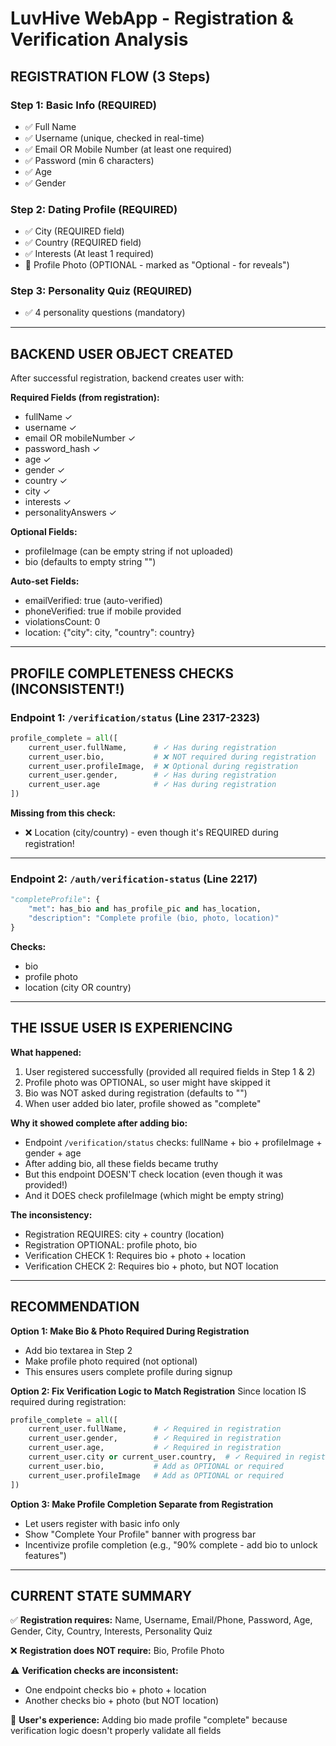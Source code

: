# LuvHive WebApp - Registration & Verification Analysis

## REGISTRATION FLOW (3 Steps)

### Step 1: Basic Info (REQUIRED)
- ✅ Full Name
- ✅ Username (unique, checked in real-time)
- ✅ Email OR Mobile Number (at least one required)
- ✅ Password (min 6 characters)
- ✅ Age
- ✅ Gender

### Step 2: Dating Profile (REQUIRED)
- ✅ City (REQUIRED field)
- ✅ Country (REQUIRED field)
- ✅ Interests (At least 1 required)
- 📸 Profile Photo (OPTIONAL - marked as "Optional - for reveals")

### Step 3: Personality Quiz (REQUIRED)
- ✅ 4 personality questions (mandatory)

---

## BACKEND USER OBJECT CREATED

After successful registration, backend creates user with:

**Required Fields (from registration):**
- fullName ✓
- username ✓
- email OR mobileNumber ✓
- password_hash ✓
- age ✓
- gender ✓
- country ✓
- city ✓
- interests ✓
- personalityAnswers ✓

**Optional Fields:**
- profileImage (can be empty string if not uploaded)
- bio (defaults to empty string "")

**Auto-set Fields:**
- emailVerified: true (auto-verified)
- phoneVerified: true if mobile provided
- violationsCount: 0
- location: {"city": city, "country": country}

---

## PROFILE COMPLETENESS CHECKS (INCONSISTENT!)

### Endpoint 1: `/verification/status` (Line 2317-2323)
```python
profile_complete = all([
    current_user.fullName,      # ✓ Has during registration
    current_user.bio,           # ❌ NOT required during registration
    current_user.profileImage,  # ❌ Optional during registration
    current_user.gender,        # ✓ Has during registration
    current_user.age            # ✓ Has during registration
])
```

**Missing from this check:**
- ❌ Location (city/country) - even though it's REQUIRED during registration!

---

### Endpoint 2: `/auth/verification-status` (Line 2217)
```python
"completeProfile": {
    "met": has_bio and has_profile_pic and has_location,
    "description": "Complete profile (bio, photo, location)"
}
```

**Checks:**
- bio
- profile photo
- location (city OR country)

---

## THE ISSUE USER IS EXPERIENCING

**What happened:**
1. User registered successfully (provided all required fields in Step 1 & 2)
2. Profile photo was OPTIONAL, so user might have skipped it
3. Bio was NOT asked during registration (defaults to "")
4. When user added bio later, profile showed as "complete"

**Why it showed complete after adding bio:**
- Endpoint `/verification/status` checks: fullName + bio + profileImage + gender + age
- After adding bio, all these fields became truthy
- But this endpoint DOESN'T check location (even though it was provided!)
- And it DOES check profileImage (which might be empty string)

**The inconsistency:**
- Registration REQUIRES: city + country (location)
- Registration OPTIONAL: profile photo, bio
- Verification CHECK 1: Requires bio + photo + location
- Verification CHECK 2: Requires bio + photo, but NOT location

---

## RECOMMENDATION

**Option 1: Make Bio & Photo Required During Registration**
- Add bio textarea in Step 2
- Make profile photo required (not optional)
- This ensures users complete profile during signup

**Option 2: Fix Verification Logic to Match Registration**
Since location IS required during registration:
```python
profile_complete = all([
    current_user.fullName,      # ✓ Required in registration
    current_user.gender,        # ✓ Required in registration
    current_user.age,           # ✓ Required in registration
    current_user.city or current_user.country,  # ✓ Required in registration
    current_user.bio,           # Add as OPTIONAL or required
    current_user.profileImage   # Add as OPTIONAL or required
])
```

**Option 3: Make Profile Completion Separate from Registration**
- Let users register with basic info only
- Show "Complete Your Profile" banner with progress bar
- Incentivize profile completion (e.g., "90% complete - add bio to unlock features")

---

## CURRENT STATE SUMMARY

✅ **Registration requires:** Name, Username, Email/Phone, Password, Age, Gender, City, Country, Interests, Personality Quiz

❌ **Registration does NOT require:** Bio, Profile Photo

⚠️ **Verification checks are inconsistent:**
- One endpoint checks bio + photo + location
- Another checks bio + photo (but NOT location)

🎯 **User's experience:** Adding bio made profile "complete" because verification logic doesn't properly validate all fields
